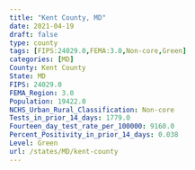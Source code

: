 ```yaml
---
title: "Kent County, MD"
date: 2021-04-19
draft: false
type: county
tags: [FIPS:24029.0,FEMA:3.0,Non-core,Green]
categories: [MD]
County: Kent County
State: MD
FIPS: 24029.0
FEMA_Region: 3.0
Population: 19422.0
NCHS_Urban_Rural_Classification: Non-core
Tests_in_prior_14_days: 1779.0
Fourteen_day_test_rate_per_100000: 9160.0
Percent_Positivity_in_prior_14_days: 0.038
Level: Green
url: /states/MD/kent-county
---
```



